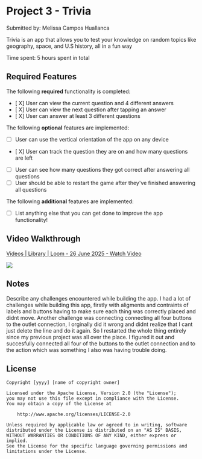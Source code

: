 # Project 3 - Trivia

Submitted by: Melissa Campos Huallanca

Trivia is an app that allows you to test your knowledge on random topics like geography, space, and U.S history,
all in a fun way 

Time spent: 5 hours spent in total

## Required Features

The following **required** functionality is completed:

- [ X] User can view the current question and 4 different answers
- [ X] User can view the next question after tapping an answer
- [ X] User can answer at least 3 different questions


The following **optional** features are implemented:

- [ ] User can use the vertical orientation of the app on any device
- [ X] User can track the question they are on and how many questions are left
- [ ] User can see how many questions they got correct after answering all questions
- [ ] User should be able to restart the game after they've finished answering all questions

The following **additional** features are implemented:

- [ ] List anything else that you can get done to improve the app functionality!

## Video Walkthrough

<div>
    <a href="https://www.loom.com/share/c2b3e78f22414c57accb1335dfd85bea">
      <p>Videos | Library | Loom - 26 June 2025 - Watch Video</p>
    </a>
    <a href="https://www.loom.com/share/c2b3e78f22414c57accb1335dfd85bea">
      <img style="max-width:300px;" src="https://cdn.loom.com/sessions/thumbnails/c2b3e78f22414c57accb1335dfd85bea-6da8d6ccc09a88ba-full-play.gif">
    </a>
  </div>


## Notes

Describe any challenges encountered while building the app.
I had a lot of challenges while building this app, firstly with aligments and contraints of labels and buttons having to make sure each thing
was correctly placed and didnt move. Another challenge was connecting connecting all four buttons to the outlet connection, I orginally did it wrong
and didnt realize that I cant just delete the line and do it again. So I restarted the whole thing entirely since my previous project was all over the
place. I figured it out and succesfully connected all four of the buttons to the outlet connection and to the action which was something I also was 
having trouble doing. 

## License

    Copyright [yyyy] [name of copyright owner]

    Licensed under the Apache License, Version 2.0 (the "License");
    you may not use this file except in compliance with the License.
    You may obtain a copy of the License at

        http://www.apache.org/licenses/LICENSE-2.0

    Unless required by applicable law or agreed to in writing, software
    distributed under the License is distributed on an "AS IS" BASIS,
    WITHOUT WARRANTIES OR CONDITIONS OF ANY KIND, either express or implied.
    See the License for the specific language governing permissions and
    limitations under the License.
